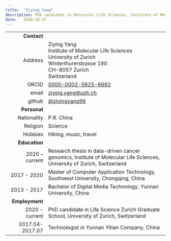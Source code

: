 ```yaml
---
title:  "Ziying Yang"
description: PhD candidate in Molecular Life Sciences, Institute of Molecular Life Sciences, University of Zurich & Swiss Institute of Bioinformatics **SIB**
date:   2020-10-27
---
```


<!--more-->

|      |     |
| ---: | --- |
| __Contact__ |     |
| Address | Ziying Yang<br/>Institute of Molecular Life Sciences<br/>University of Zurich<br/>Winterthurerstrasse 190<br/>CH-8057 Zurich<br/>Switzerland |
| ORCID | [0000-0002-5625-6692](https://orcid.org/0000-0002-5625-6692) |
| email | ziying.yang@uzh.ch |
| github | [@ziyingyang96](http://github.com/) |
| __Personal__ |     |
| Nationality | P.R. China |
| Religion | Science |
| Hobbies | Hiking, music, travel |
| __Education__ |     |
| 2020 – current | Research thesis in data-driven cancer genomics, Institute of Molecular Life Sciences, University of Zurich, Switzerland |
| 2017 - 2020 | Master of Computer Application Technology, Southwest University, Chongqing, China |
| 2013 - 2017 | Bachelor of Digital Media Technology, Yunnan University, China |
| __Employment__ |     |
| 2020 - current | PhD candidate in Life Science Zurich Graduate School, University of Zurich, Switzerland |
| 2017.04-2017.07 | Technologist in Yunnan Yitian Company, China|
